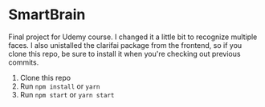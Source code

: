 # SmartBrain
Final project for Udemy course. I changed it a little bit to recognize multiple faces. I also unistalled the clarifai package from the frontend, so if you clone this repo, be sure to install it when you're checking out previous commits.

1. Clone this repo
2. Run `npm install` or `yarn`
3. Run `npm start` or `yarn start`